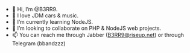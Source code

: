 - 👋 Hi, I’m @B3RR9.
- 👀 I love JDM cars & music.
- 🌱 I’m currently learning NodeJS.
- 💞️ I’m looking to collaborate on PHP & NodeJS web projects.
- 📫 You can reach me through Jabber (B3RR9@riseup.net) or through Telegram (bbandzzz)

